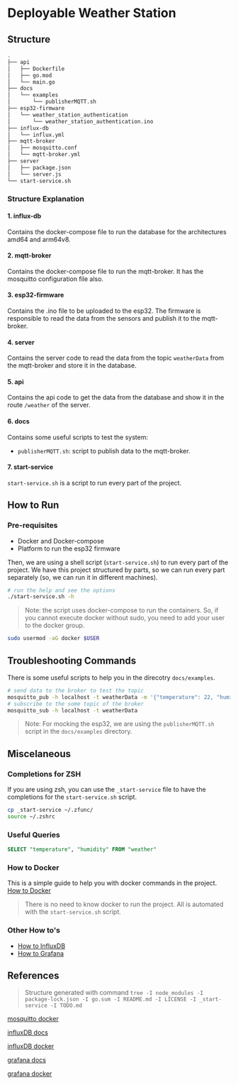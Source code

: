 # Deployable Weather Station

## Structure

```bash
.
├── api
│   ├── Dockerfile
│   ├── go.mod
│   └── main.go
├── docs
│   └── examples
│       └── publisherMQTT.sh
├── esp32-firmware
│   └── weather_station_authentication
│       └── weather_station_authentication.ino
├── influx-db
│   └── influx.yml
├── mqtt-broker
│   ├── mosquitto.conf
│   └── mqtt-broker.yml
├── server
│   ├── package.json
│   └── server.js
└── start-service.sh
```

### Structure Explanation

#### 1. influx-db

Contains the docker-compose file to run the database for the architectures
amd64 and arm64v8.

#### 2. mqtt-broker

Contains the docker-compose file to run the mqtt-broker.
It has the mosquitto configuration file also.

#### 3. esp32-firmware

Contains the .ino file to be uploaded to the esp32.
The firmware is responsible to read the data from the sensors and publish it to
the mqtt-broker.

#### 4. server

Contains the server code to read the data from the topic `weatherData` from the
mqtt-broker and store it in the database.

#### 5. api

Contains the api code to get the data from the database and show it in the route
`/weather` of the server.

#### 6. docs

Contains some useful scripts to test the system:

- `publisherMQTT.sh`: script to publish data to the mqtt-broker.

#### 7. start-service

`start-service.sh` is a script to run every part of the project.

## How to Run

### Pre-requisites

- Docker and Docker-compose
- Platform to run the esp32 firmware

Then, we are using a shell script (`start-service.sh`) to run every part of the
project.
We have this project structured by parts, so we can run every part separately
(so, we can run it in different machines).

```bash
# run the help and see the options
./start-service.sh -h
```

> Note: the script uses docker-compose to run the containers.
So, if you cannot execute docker without sudo,
you need to add your user to the docker group.

```bash
sudo usermod -aG docker $USER
```

## Troubleshooting Commands

There is some useful scripts to help you in the direcotry `docs/examples`.

```bash
# send data to the broker to test the topic
mosquitto_pub -h localhost -t weatherData -m '{"temperature": 22, "humidity": 50}'
# subscribe to the some topic of the broker
mosquitto_sub -h localhost -t weatherData
```

> Note: For mocking the esp32, we are using the `publisherMQTT.sh` script in the
`docs/examples` directory.

## Miscelaneous

### Completions for ZSH

If you are using zsh, you can use the `_start-service` file to have
the completions for the `start-service.sh` script.

```bash
cp _start-service ~/.zfunc/
source ~/.zshrc
```

### Useful Queries

```sql
SELECT "temperature", "humidity" FROM "weather"
```

### How to Docker

This is a simple guide to help you with docker commands in the project.
[How to Docker](./docs/how-to-docker.md)
> There is no need to know docker to run the project. All is automated with the
`start-service.sh` script.

### Other How to's

- [How to InfluxDB](./docs/how-to-influxdb.md)
- [How to Grafana](./docs/how-to-grafana.md)

## References

> Structure generated with command
`tree
-I node_modules -I package-lock.json -I go.sum -I README.md
-I LICENSE -I _start-service -I TODO.md`

[mosquitto docker](https://hub.docker.com/_/eclipse-mosquitto/)

[influxDB docs](https://docs.influxdata.com/influxdb/v2/)

[influxDB docker](https://hub.docker.com/_/influxdb)

[grafana docs](https://grafana.com/docs/grafana/latest/)

[grafana docker](https://hub.docker.com/r/grafana/grafana)

